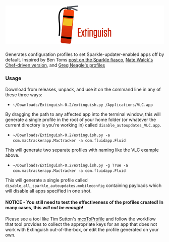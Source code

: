 # ![Extinguish](extinguish.png)

Generates configuration profiles to set Sparkle-updater-enabled apps off by default. Inspired by Ben Toms [post on the Sparkle fiasco](https://macmule.com/2016/01/31/sparkle-updater-framework-http-man-in-the-middle-vulnerability/), [Nate Walck's Chef-driven version](https://github.com/natewalck/ChefExamples2016/blob/master/cookbooks/disablesparkle/recipes/default.rb), and [Greg Neagle's profiles](https://github.com/gregneagle/profiles/tree/master/autoupdate_disablers)

### Usage
Download from releases, unpack, and use it on the command line in any of these three ways:

- `~/Downloads/Extinguish-0.2/extinguish.py /Applications/VLC.app`

By dragging the path to any affected app into the terminal window, this will generate a single profile in the root of your home folder (or whatever the current directory is you're working in) called `disable_autoupdates_VLC.app`.

- `~/Downloads/Extinguish-0.2/extinguish.py -a com.mactrackerapp.Mactracker -a com.fluidapp.Fluid`

This will generate two separate profiles with naming like the VLC example above.

- `~/Downloads/Extinguish-0.2/extinguish.py -g True -a com.mactrackerapp.Mactracker -a com.fluidapp.Fluid`

This will generate a single profile called `disable_all_sparkle_autoupdates.mobileconfig` containing payloads which will disable all apps specified in one shot.

#### NOTICE - **You still need to test the effectiveness of the profiles created!** In many cases, this _will not be enough_!
Please see a tool like Tim Sutton's [mcxToProfile](https://github.com/timsutton/mcxToProfile) and follow the workflow that tool provides to collect the appropriate keys for an app that does not work with Extinguish out-of-the-box, or edit the profile generated on your own.
